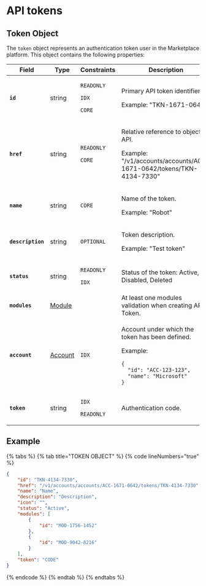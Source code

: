 # API tokens

## Token Object

The `token` object represents an authentication token user in the Marketplace platform. This object contains the following properties:

<table data-full-width="false"><thead><tr><th width="191">Field</th><th width="139">Type</th><th width="162">Constraints</th><th>Description</th></tr></thead><tbody><tr><td><strong><code>id</code></strong></td><td>string</td><td><p><code>READONLY</code> </p><p><code>IDX</code></p><p><code>CORE</code></p></td><td><p>Primary API token identifier. </p><p></p><p>Example: "TKN-1671-0642"</p></td></tr><tr><td><strong><code>href</code></strong></td><td>string</td><td><p><code>READONLY</code> </p><p><code>CORE</code></p></td><td><p>Relative reference to object on API. </p><p></p><p>Example:  "/v1/accounts/accounts/ACC-1671-0642/tokens/TKN-4134-7330"</p></td></tr><tr><td><strong><code>name</code></strong></td><td>string</td><td><code>CORE</code></td><td><p>Name of the token. </p><p></p><p>Example: "Robot"</p></td></tr><tr><td><strong><code>description</code></strong></td><td>string</td><td><code>OPTIONAL</code></td><td><p>Token description.  </p><p></p><p>Example: "Test token"</p></td></tr><tr><td><strong><code>status</code></strong></td><td>string</td><td><p><code>READONLY</code> </p><p><code>IDX</code></p></td><td>Status of the token: Active,  Disabled, Deleted</td></tr><tr><td><strong><code>modules</code></strong></td><td><a href="../module/#module-object">Module</a></td><td></td><td>At least one modules validation when creating API Token.</td></tr><tr><td><strong><code>account</code></strong></td><td><a href="../account/#account-object">Account</a></td><td><code>IDX</code> </td><td><p>Account under which the token has been defined. </p><p></p><p>Example:</p><pre class="language-json" data-line-numbers><code class="lang-json">{
  "id": "ACC-123-123",
  "name": "Microsoft"
}
</code></pre></td></tr><tr><td><strong><code>token</code></strong></td><td>string</td><td><p><code>IDX</code> </p><p><code>READONLY</code> </p></td><td>Authentication code.</td></tr></tbody></table>

## Example

{% tabs %}
{% tab title="TOKEN OBJECT" %}
{% code lineNumbers="true" %}
```json
{
    "id": "TKN-4134-7330",
    "href": "/v1/accounts/accounts/ACC-1671-0642/tokens/TKN-4134-7330",
    "name": "Name",
    "description": "Description",
    "icon": "",
    "status": "Active",
    "modules": [
        {
            "id": "MOD-1756-1452"
        },
        {
            "id": "MOD-9042-8216"
        }
    ],
    "token": "CODE"
}
```
{% endcode %}
{% endtab %}
{% endtabs %}
